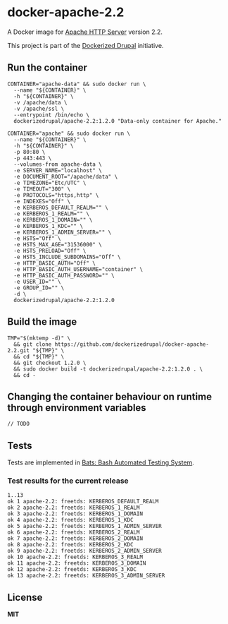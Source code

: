 # docker-apache-2.2

A Docker image for [Apache HTTP Server](http://httpd.apache.org/) version 2.2.

This project is part of the [Dockerized Drupal](https://dockerizedrupal.com/) initiative.

## Run the container

    CONTAINER="apache-data" && sudo docker run \
      --name "${CONTAINER}" \
      -h "${CONTAINER}" \
      -v /apache/data \
      -v /apache/ssl \
      --entrypoint /bin/echo \
      dockerizedrupal/apache-2.2:1.2.0 "Data-only container for Apache."

    CONTAINER="apache" && sudo docker run \
      --name "${CONTAINER}" \
      -h "${CONTAINER}" \
      -p 80:80 \
      -p 443:443 \
      --volumes-from apache-data \
      -e SERVER_NAME="localhost" \
      -e DOCUMENT_ROOT="/apache/data" \
      -e TIMEZONE="Etc/UTC" \
      -e TIMEOUT="300" \
      -e PROTOCOLS="https,http" \
      -e INDEXES="Off" \
      -e KERBEROS_DEFAULT_REALM="" \
      -e KERBEROS_1_REALM="" \
      -e KERBEROS_1_DOMAIN="" \
      -e KERBEROS_1_KDC="" \
      -e KERBEROS_1_ADMIN_SERVER="" \
      -e HSTS="Off" \
      -e HSTS_MAX_AGE="31536000" \
      -e HSTS_PRELOAD="Off" \
      -e HSTS_INCLUDE_SUBDOMAINS="Off" \
      -e HTTP_BASIC_AUTH="Off" \
      -e HTTP_BASIC_AUTH_USERNAME="container" \
      -e HTTP_BASIC_AUTH_PASSWORD="" \
      -e USER_ID="" \
      -e GROUP_ID="" \
      -d \
      dockerizedrupal/apache-2.2:1.2.0

## Build the image

    TMP="$(mktemp -d)" \
      && git clone https://github.com/dockerizedrupal/docker-apache-2.2.git "${TMP}" \
      && cd "${TMP}" \
      && git checkout 1.2.0 \
      && sudo docker build -t dockerizedrupal/apache-2.2:1.2.0 . \
      && cd -

## Changing the container behaviour on runtime through environment variables

    // TODO

## Tests

Tests are implemented in [Bats: Bash Automated Testing System](https://github.com/sstephenson/bats).

### Test results for the current release

    1..13
    ok 1 apache-2.2: freetds: KERBEROS_DEFAULT_REALM
    ok 2 apache-2.2: freetds: KERBEROS_1_REALM
    ok 3 apache-2.2: freetds: KERBEROS_1_DOMAIN
    ok 4 apache-2.2: freetds: KERBEROS_1_KDC
    ok 5 apache-2.2: freetds: KERBEROS_1_ADMIN_SERVER
    ok 6 apache-2.2: freetds: KERBEROS_2_REALM
    ok 7 apache-2.2: freetds: KERBEROS_2_DOMAIN
    ok 8 apache-2.2: freetds: KERBEROS_2_KDC
    ok 9 apache-2.2: freetds: KERBEROS_2_ADMIN_SERVER
    ok 10 apache-2.2: freetds: KERBEROS_3_REALM
    ok 11 apache-2.2: freetds: KERBEROS_3_DOMAIN
    ok 12 apache-2.2: freetds: KERBEROS_3_KDC
    ok 13 apache-2.2: freetds: KERBEROS_3_ADMIN_SERVER

## License

**MIT**
